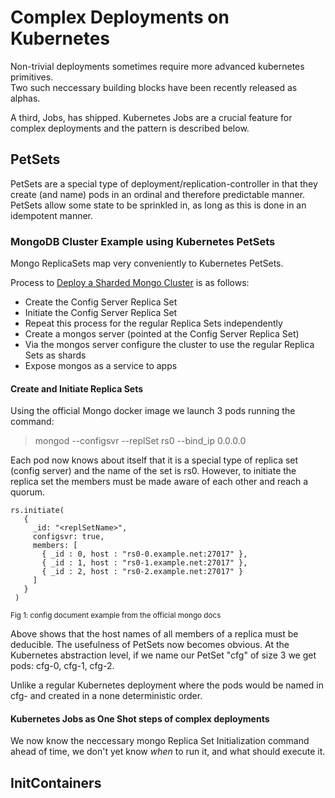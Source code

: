 # Complex Deployments on Kubernetes

Non-trivial deployments sometimes require more advanced kubernetes primitives.  
Two such neccessary building blocks have been recently released as alphas. 

A third, Jobs, has shipped. Kubernetes Jobs are a crucial feature for complex deployments and the pattern is described below.

##  PetSets

PetSets are a special type of deployment/replication-controller in that they create (and name) pods in an ordinal and therefore predictable manner.
PetSets allow some state to be sprinkled in, as long as this is done in an idempotent manner.

### MongoDB Cluster Example using Kubernetes PetSets

Mongo ReplicaSets map very conveniently to Kubernetes PetSets.

Process to [Deploy a Sharded Mongo Cluster](https://docs.mongodb.com/manual/tutorial/deploy-shard-cluster/) is as follows:

- Create the Config Server Replica Set
- Initiate the Config Server Replica Set 
- Repeat this process for the regular Replica Sets independently
- Create a mongos server (pointed at the Config Server Replica Set)
- Via the mongos server configure the cluster to use the regular Replica Sets as shards
- Expose mongos as a service to apps

#### Create and Initiate Replica Sets

Using the official Mongo docker image we launch 3 pods running the command:        

> mongod --configsvr --replSet rs0 --bind_ip 0.0.0.0

Each pod now knows about itself that it is a special type of replica set (config server) and the name of the set is rs0.
However, to initiate the replica set the members must be made aware of each other and reach a quorum. 

```
rs.initiate(
   {
     _id: "<replSetName>",
     configsvr: true,
     members: [
       { _id : 0, host : "rs0-0.example.net:27017" },
       { _id : 1, host : "rs0-1.example.net:27017" },
       { _id : 2, host : "rs0-2.example.net:27017" }
     ]
   }
 )
```

<sub>Fig 1: config document example from the official mongo docs</sub> 

Above shows that the host names of all members of a replica must be deducible.
The usefulness of PetSets now becomes obvious. At the Kubernetes abstraction level, if we name our PetSet "cfg" of size 3 we get pods: cfg-0, cfg-1, cfg-2.

Unlike a regular Kubernetes deployment where the pods would be named in cfg-<randomstring> and created in a none deterministic order.

#### Kubernetes Jobs as One Shot steps of complex deployments

We now know the neccessary mongo Replica Set Initialization command ahead of time, we don't yet know _when_ to run it, and what should execute it.

## InitContainers
